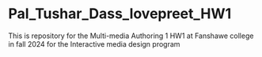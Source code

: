 # Pal_Tushar_Dass_lovepreet_HW1
This is repository for the Multi-media Authoring 1 HW1 at Fanshawe college in fall 2024 for the Interactive media design program
